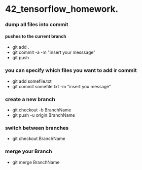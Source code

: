 # 42_tensorflow_homework.

### dump all files into commit 
#### pushes to the current branch
- git add .
- git commit -a -m "insert your messsage"
- git push 

### you can specify which files you want to add ir commit
- git add somefile.txt
- git commit somefile.txt -m "insert you message"

### create a new branch
- git checkout -b BranchName
- git push -u origin BranchName

### switch between branches
- git checkout BranchName

### merge your Branch
- git merge BranchName
